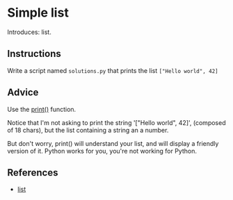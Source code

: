 # Simple list

Introduces: list.

## Instructions 

Write a script named `solutions.py` that prints the list `["Hello world", 42]`

## Advice

Use the [print()](https://docs.python.org/3.4/library/functions.html#print) function.

Notice that I'm not asking to print the string '["Hello world", 42]',
(composed of 18 chars), but the list containing a string an a number.

But don't worry, print() will understand your list, and will display a
friendly version of it. Python works for you, you're not working for
Python.

## References
 - [list](https://docs.python.org/3/tutorial/introduction.html#lists)
